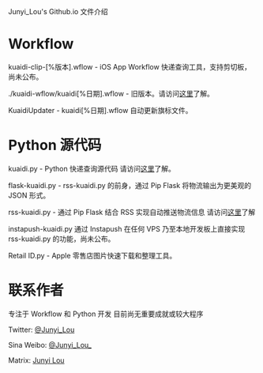 Junyi_Lou's Github.io 文件介绍

Workflow
===========
kuaidi-clip-[%版本].wflow -  iOS App Workflow 快递查询工具，支持剪切板，尚未公布。

./kuaidi-wflow/kuaidi[%日期].wflow - 旧版本。请访问[这里](http://matrix.sspai.com/p/d384dd60 "Workflow 通知中心查快递 4")了解。 

KuaidiUpdater - kuaidi[%日期].wflow 自动更新旗标文件。

Python 源代码
===========
kuaidi.py - Python 快递查询源代码 请访问[这里](http://matrix.sspai.com/p/d006b320 "可能是最小的跨平台查快递工具")了解。

flask-kuaidi.py - rss-kuaidi.py 的前身，通过 Pip Flask 将物流输出为更美观的 JSON 形式。

rss-kuaidi.py - 通过 Pip Flask 结合 RSS 实现自动推送物流信息 请访问[这里](http://matrix.sspai.com/p/da505de0 "利用 Flask 和 VPS 搭建物流更新自动推送 RSS")了解

instapush-kuaidi.py 通过 Instapush 在任何 VPS 乃至本地开发板上直接实现 rss-kuaidi.py 的功能，尚未公布。

Retail ID.py - Apple 零售店图片快速下载和整理工具。

联系作者
=======
专注于 Workflow 和 Python 开发
目前尚无重要成就或较大程序

Twitter: [@Junyi_Lou](https://twitter.com/Junyi_Lou "@Junyi_Lou") 

Sina Weibo: [@Junyi_Lou_](https://weibo.com/n/Junyi_Lou_ "@Junyi_Lou_")

Matrix: [Junyi Lou](http://matrix.sspai.com/p/da7b1760 "Junyi Lou - Matrix")
